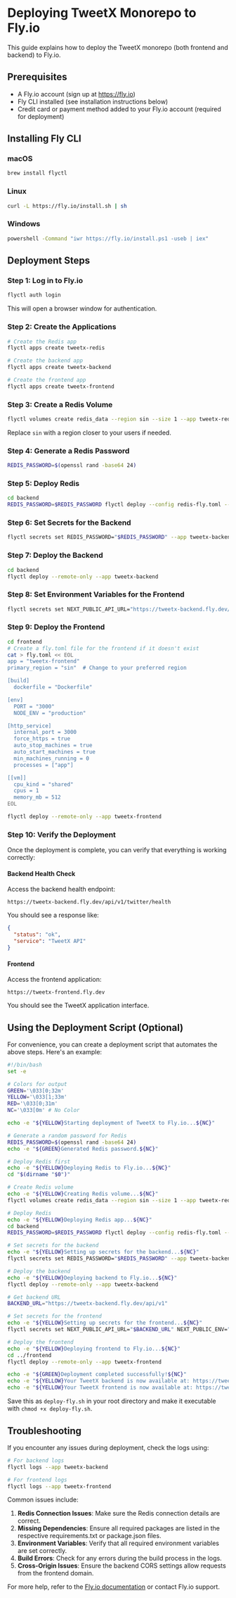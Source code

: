 # Deploying TweetX Monorepo to Fly.io

This guide explains how to deploy the TweetX monorepo (both frontend and backend) to Fly.io.

## Prerequisites

- A Fly.io account (sign up at https://fly.io)
- Fly CLI installed (see installation instructions below)
- Credit card or payment method added to your Fly.io account (required for deployment)

## Installing Fly CLI

### macOS

```bash
brew install flyctl
```

### Linux

```bash
curl -L https://fly.io/install.sh | sh
```

### Windows

```bash
powershell -Command "iwr https://fly.io/install.ps1 -useb | iex"
```

## Deployment Steps

### Step 1: Log in to Fly.io

```bash
flyctl auth login
```

This will open a browser window for authentication.

### Step 2: Create the Applications

```bash
# Create the Redis app
flyctl apps create tweetx-redis

# Create the backend app
flyctl apps create tweetx-backend

# Create the frontend app
flyctl apps create tweetx-frontend
```

### Step 3: Create a Redis Volume

```bash
flyctl volumes create redis_data --region sin --size 1 --app tweetx-redis
```

Replace `sin` with a region closer to your users if needed.

### Step 4: Generate a Redis Password

```bash
REDIS_PASSWORD=$(openssl rand -base64 24)
```

### Step 5: Deploy Redis

```bash
cd backend
REDIS_PASSWORD=$REDIS_PASSWORD flyctl deploy --config redis-fly.toml --remote-only --app tweetx-redis
```

### Step 6: Set Secrets for the Backend

```bash
flyctl secrets set REDIS_PASSWORD="$REDIS_PASSWORD" --app tweetx-backend
```

### Step 7: Deploy the Backend

```bash
cd backend
flyctl deploy --remote-only --app tweetx-backend
```

### Step 8: Set Environment Variables for the Frontend

```bash
flyctl secrets set NEXT_PUBLIC_API_URL="https://tweetx-backend.fly.dev/api/v1" NEXT_PUBLIC_ENV="production" --app tweetx-frontend
```

### Step 9: Deploy the Frontend

```bash
cd frontend
# Create a fly.toml file for the frontend if it doesn't exist
cat > fly.toml << EOL
app = "tweetx-frontend"
primary_region = "sin"  # Change to your preferred region

[build]
  dockerfile = "Dockerfile"

[env]
  PORT = "3000"
  NODE_ENV = "production"

[http_service]
  internal_port = 3000
  force_https = true
  auto_stop_machines = true
  auto_start_machines = true
  min_machines_running = 0
  processes = ["app"]

[[vm]]
  cpu_kind = "shared"
  cpus = 1
  memory_mb = 512
EOL

flyctl deploy --remote-only --app tweetx-frontend
```

### Step 10: Verify the Deployment

Once the deployment is complete, you can verify that everything is working correctly:

#### Backend Health Check

Access the backend health endpoint:

```
https://tweetx-backend.fly.dev/api/v1/twitter/health
```

You should see a response like:

```json
{
  "status": "ok",
  "service": "TweetX API"
}
```

#### Frontend

Access the frontend application:

```
https://tweetx-frontend.fly.dev
```

You should see the TweetX application interface.

## Using the Deployment Script (Optional)

For convenience, you can create a deployment script that automates the above steps. Here's an example:

```bash
#!/bin/bash
set -e

# Colors for output
GREEN='\033[0;32m'
YELLOW='\033[1;33m'
RED='\033[0;31m'
NC='\033[0m' # No Color

echo -e "${YELLOW}Starting deployment of TweetX to Fly.io...${NC}"

# Generate a random password for Redis
REDIS_PASSWORD=$(openssl rand -base64 24)
echo -e "${GREEN}Generated Redis password.${NC}"

# Deploy Redis first
echo -e "${YELLOW}Deploying Redis to Fly.io...${NC}"
cd "$(dirname "$0")"

# Create Redis volume
echo -e "${YELLOW}Creating Redis volume...${NC}"
flyctl volumes create redis_data --region sin --size 1 --app tweetx-redis || true

# Deploy Redis
echo -e "${YELLOW}Deploying Redis app...${NC}"
cd backend
REDIS_PASSWORD=$REDIS_PASSWORD flyctl deploy --config redis-fly.toml --remote-only --app tweetx-redis

# Set secrets for the backend
echo -e "${YELLOW}Setting up secrets for the backend...${NC}"
flyctl secrets set REDIS_PASSWORD="$REDIS_PASSWORD" --app tweetx-backend

# Deploy the backend
echo -e "${YELLOW}Deploying backend to Fly.io...${NC}"
flyctl deploy --remote-only --app tweetx-backend

# Get backend URL
BACKEND_URL="https://tweetx-backend.fly.dev/api/v1"

# Set secrets for the frontend
echo -e "${YELLOW}Setting up secrets for the frontend...${NC}"
flyctl secrets set NEXT_PUBLIC_API_URL="$BACKEND_URL" NEXT_PUBLIC_ENV="production" --app tweetx-frontend

# Deploy the frontend
echo -e "${YELLOW}Deploying frontend to Fly.io...${NC}"
cd ../frontend
flyctl deploy --remote-only --app tweetx-frontend

echo -e "${GREEN}Deployment completed successfully!${NC}"
echo -e "${YELLOW}Your TweetX backend is now available at: https://tweetx-backend.fly.dev${NC}"
echo -e "${YELLOW}Your TweetX frontend is now available at: https://tweetx-frontend.fly.dev${NC}"
```

Save this as `deploy-fly.sh` in your root directory and make it executable with `chmod +x deploy-fly.sh`.

## Troubleshooting

If you encounter any issues during deployment, check the logs using:

```bash
# For backend logs
flyctl logs --app tweetx-backend

# For frontend logs
flyctl logs --app tweetx-frontend
```

Common issues include:

1. **Redis Connection Issues**: Make sure the Redis connection details are correct.
2. **Missing Dependencies**: Ensure all required packages are listed in the respective requirements.txt or package.json files.
3. **Environment Variables**: Verify that all required environment variables are set correctly.
4. **Build Errors**: Check for any errors during the build process in the logs.
5. **Cross-Origin Issues**: Ensure the backend CORS settings allow requests from the frontend domain.

For more help, refer to the [Fly.io documentation](https://fly.io/docs) or contact Fly.io support.
